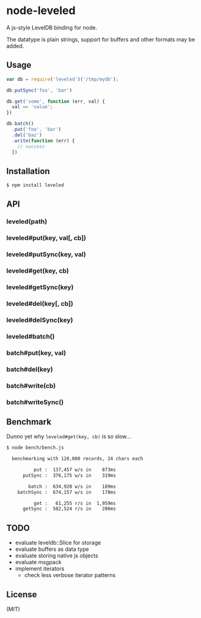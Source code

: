 
# node-leveled

A js-style LevelDB binding for node.

The datatype is plain strings, support for buffers and other formats may be
added.

## Usage

```javascript
var db = require('leveled')('/tmp/mydb');

db.putSync('foo', 'bar')

db.get('some', function (err, val) {
  val == 'value';
})

db.batch()
  .put('foo', 'bar')
  .del('baz')
  .write(function (err) {
    // success
  })
```

## Installation

```bash
$ npm install leveled
```

## API

### leveled(path)

### leveled#put(key, val[, cb])
### leveled#putSync(key, val)

### leveled#get(key, cb)
### leveled#getSync(key)

### leveled#del(key[, cb])
### leveled#delSync(key)

### leveled#batch()

### batch#put(key, val)
### batch#del(key)

### batch#write(cb)
### batch#writeSync()

## Benchmark

Dunno yet why `leveled#get(key, cb)` is so slow...

```bash
$ node bench/bench.js

  benchmarking with 120,000 records, 24 chars each

          put :  137,457 w/s in    873ms
      putSync :  376,175 w/s in    319ms

        batch :  634,920 w/s in    189ms
    batchSync :  674,157 w/s in    178ms

          get :   61,255 r/s in  1,959ms
      getSync :  582,524 r/s in    206ms

```

## TODO

* evaluate leveldb::Slice for storage
* evaluate buffers as data type
* evaluate storing native js objects
* evaluate msgpack
* implement iterators
  * check less verbose iterator patterns

## License

(MIT)
